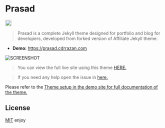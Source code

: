# Prasad 
<a href="https://jekyll-themes.com">
    <img src="https://img.shields.io/badge/featured%20on-JT-red.svg" height="20" alt="Jekyll Themes Shield" >
</a>

> Prasad is a complete Jekyll theme designed for portfolio and blog for developers,  developed from forked version of Affiliate Jekyll theme.

- **Demo:** https://prasad.cdrrazan.com

![SCREENSHOT](demo.png)


>You can view the full live site using this theme <a href="https://cdrrazan.com" target="_blank">
>HERE.</a> <br>

>If you need any help open the issue in <a href="https://github.com/cdrrazan/prasad/issues/new"
>target="_blank"> here.</a>

Please refer to the [Theme setup in the demo site for full documentation of the theme.](https://prasad.cdrrazan.com/theme-setup)

## License

[MIT](LICENSE.txt)
enjoy
